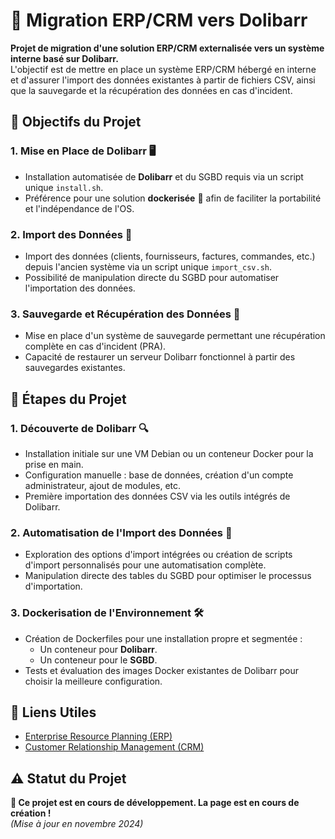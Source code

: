 # 🚀 Migration ERP/CRM vers Dolibarr

**Projet de migration d'une solution ERP/CRM externalisée vers un système interne basé sur Dolibarr.**  
L'objectif est de mettre en place un système ERP/CRM hébergé en interne et d'assurer l'import des données existantes à partir de fichiers CSV, ainsi que la sauvegarde et la récupération des données en cas d'incident.

## 🎯 Objectifs du Projet

### 1. **Mise en Place de Dolibarr** 🖥️
   - Installation automatisée de **Dolibarr** et du SGBD requis via un script unique `install.sh`.
   - Préférence pour une solution **dockerisée** 🐳 afin de faciliter la portabilité et l'indépendance de l'OS.

### 2. **Import des Données** 📂
   - Import des données (clients, fournisseurs, factures, commandes, etc.) depuis l'ancien système via un script unique `import_csv.sh`.
   - Possibilité de manipulation directe du SGBD pour automatiser l'importation des données.

### 3. **Sauvegarde et Récupération des Données** 💾
   - Mise en place d'un système de sauvegarde permettant une récupération complète en cas d'incident (PRA).
   - Capacité de restaurer un serveur Dolibarr fonctionnel à partir des sauvegardes existantes.

## 📝 Étapes du Projet

### 1. **Découverte de Dolibarr** 🔍
   - Installation initiale sur une VM Debian ou un conteneur Docker pour la prise en main.
   - Configuration manuelle : base de données, création d'un compte administrateur, ajout de modules, etc.
   - Première importation des données CSV via les outils intégrés de Dolibarr.

### 2. **Automatisation de l'Import des Données** 🔄
   - Exploration des options d'import intégrées ou création de scripts d'import personnalisés pour une automatisation complète.
   - Manipulation directe des tables du SGBD pour optimiser le processus d'importation.

### 3. **Dockerisation de l'Environnement** 🛠️
   - Création de Dockerfiles pour une installation propre et segmentée :
     - Un conteneur pour **Dolibarr**.
     - Un conteneur pour le **SGBD**.
   - Tests et évaluation des images Docker existantes de Dolibarr pour choisir la meilleure configuration.

## 🔗 Liens Utiles
- [Enterprise Resource Planning (ERP)](https://en.wikipedia.org/wiki/Enterprise_resource_planning)
- [Customer Relationship Management (CRM)](https://en.wikipedia.org/wiki/Customer_relationship_management)

## ⚠️ Statut du Projet
**🚧 Ce projet est en cours de développement. La page est en cours de création !**  
*(Mise à jour en novembre 2024)*
